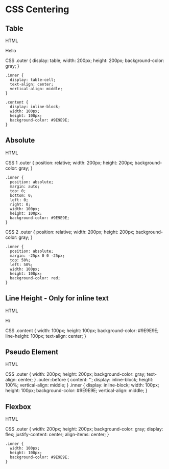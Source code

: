 # CSS Centering

## Table

HTML
    <div class="outer">
      <div class="inner">
        <p>Hello</p>
        <div class="content"></div>
      </div>
    </div>


CSS
    .outer {
      display: table;
      width: 200px;
      height: 200px;
      background-color: gray;
    }

    .inner {
      display: table-cell;
      text-align: center;
      vertical-align: middle;
    }

    .content {
      display: inline-block;
      width: 100px;
      height: 100px;
      background-color: #9E9E9E;
    }


## Absolute

HTML
    <div class="outer">
      <div class="inner"></div>
    </div>

CSS 1
    .outer {
      position: relative;
      width: 200px;
      height: 200px;
      background-color: gray;
    }

    .inner {
      position: absolute;
      margin: auto;
      top: 0;
      bottom: 0;
      left: 0;
      right: 0;
      width: 100px;
      height: 100px;
      background-color: #9E9E9E;
    }

CSS 2
    .outer {
      position: relative;
      width: 200px;
      height: 200px;
      background-color: gray;
    }

    .inner {
      position: absolute;
      margin: -25px 0 0 -25px;
      top: 50%;
      left: 50%;
      width: 100px;
      height: 100px;
      background-color: red;
    }
## Line Height - Only for inline text

HTML
    <div class="content">Hi</div>

CSS
    .content {
      width: 100px;
      height: 100px;
      background-color: #9E9E9E;
      line-height: 100px;
      text-align: center;
    }



## Pseudo Element

HTML
    <div class="outer">
      <div class="inner"></div>
    </div>

CSS
    .outer {
      width: 200px;
      height: 200px;
      background-color: gray;
      text-align: center;
    }
    .outer::before {
      content: '';
      display: inline-block;
      height: 100%;
      vertical-align: middle;
    }
    .inner {
      display: inline-block;
      width: 100px;
      height: 100px;
      background-color: #9E9E9E;
      vertical-align: middle;
    }

## Flexbox

HTML
    <div class="outer">
      <div class="inner"></div>
    </div>

CSS
    .outer {
      width: 200px;
      height: 200px;
      background-color: gray;
      display: flex;
      justify-content: center;
      align-items: center;
    }

    .inner {
      width: 100px;
      height: 100px;
      background-color: #9E9E9E;
    }
